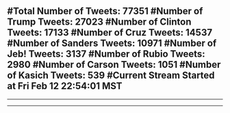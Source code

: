 #Total Number of Tweets: 77351 
#Number of Trump Tweets: 27023
#Number of Clinton Tweets: 17133
#Number of Cruz Tweets: 14537
#Number of Sanders Tweets: 10971
#Number of Jeb! Tweets: 3137
#Number of Rubio Tweets: 2980
#Number of Carson Tweets: 1051
#Number of Kasich Tweets: 539
#Current Stream Started at Fri Feb 12 22:54:01 MST
---
---
---
